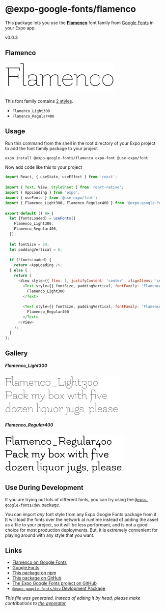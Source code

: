 # @expo-google-fonts/flamenco

This package lets you use the [**Flamenco**](https://fonts.google.com/specimen/Flamenco) font family from [Google Fonts](https://fonts.google.com/) in your Expo app.

v0.0.3

## Flamenco

![Flamenco](./font-family.png)

This font family contains [2 styles](#gallery).

- `Flamenco_Light300`
- `Flamenco_Regular400`

## Usage

Run this command from the shell in the root directory of your Expo project to add the font family package to your project
```sh
expo install @expo-google-fonts/flamenco expo-font @use-expo/font
```

Now add code like this to your project
```js
import React, { useState, useEffect } from 'react';

import { Text, View, StyleSheet } from 'react-native';
import { AppLoading } from 'expo';
import { useFonts } from '@use-expo/font';
import { Flamenco_Light300, Flamenco_Regular400 } from '@expo-google-fonts/flamenco';

export default () => {
  let [fontsLoaded] = useFonts({
    Flamenco_Light300,
    Flamenco_Regular400,
  });

  let fontSize = 24;
  let paddingVertical = 6;

  if (!fontsLoaded) {
    return <AppLoading />;
  } else {
    return (
      <View style={{ flex: 1, justifyContent: 'center', alignItems: 'center' }}>
        <Text style={{ fontSize, paddingVertical, fontFamily: 'Flamenco_Light300' }}>
          Flamenco_Light300
        </Text>

        <Text style={{ fontSize, paddingVertical, fontFamily: 'Flamenco_Regular400' }}>
          Flamenco_Regular400
        </Text>
      </View>
    );
  }
};

```

## Gallery

##### Flamenco_Light300
![Flamenco_Light300](./5e1405fc92b58d9d35feb160e51edfaa54ace38f1e035d9fe2bfbf79a4087fe2.ttf.png)

##### Flamenco_Regular400
![Flamenco_Regular400](./f5146448316dfb5f65a04e6a343c26f45f45587351d34559af1459a54eaa864c.ttf.png)


## Use During Development

If you are trying out lots of different fonts, you can try using the [`@expo-google-fonts/dev` package](https://www.npmjs.com/package/@expo-google-fonts/dev).

You can import *any* font style from any Expo Google Fonts package from it. It will load the fonts
over the network at runtime instead of adding the asset as a file to your project, so it will be 
less performant, and is not a good choice for most production deployments. But, it is extremely convenient
for playing around with any style that you want.

## Links

- [Flamenco on Google Fonts](https://fonts.google.com/specimen/Flamenco)
- [Google Fonts](https://fonts.google.com/)
- [This package on npm](https://www.npmjs.com/package/@expo-google-fonts/flamenco)
- [This package on GitHub](https://github.com/expo/google-fonts/tree/master/font-packages/flamenco)
- [The Expo Google Fonts project on GitHub](https://github.com/expo/google-fonts)
- [`@expo-google-fonts/dev` Devlopment Package](https://github.com/expo/google-fonts/tree/master/font-packages/dev)


*This file was generated. Instead of editing it by head, please make contributions to [the generator](https://github.com/expo/google-fonts/tree/master/packages/generator)*
